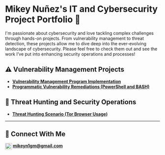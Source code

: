# Mikey Nuñez's IT and Cybersecurity Project Portfolio 🔐

I'm passionate about cybersecurity and love tackling complex challenges through hands-on projects. From vulnerability management to threat detection, these projects allow me to dive deep into the ever-evolving landscape of cybersecurity. Please feel free to check them out and see the work I’ve put into enhancing security operations and processes!


## ⚠️ Vulnerability Management Projects

- **[Vulnerability Management Program Implementation](https://github.com/mikeyn1gm/vulnerability-management-program)**
- **[Programmatic Vulnerability Remediations (PowerShell and BASH)](https://github.com/mikeyn1gm/programmatic-vulnerability-remediations)**

## 🚨 Threat Hunting and Security Operations

- **[Threat Hunting Scenario (Tor Browser Usage)](https://github.com/mikeyn1gm/threat-hunting-scenario-tor)**

<hr/>



## 🤳 Connect With Me

[<img align="left" alt="jimmy | Gmail" width="22px" src="https://cdn.jsdelivr.net/npm/simple-icons@v3/icons/gmail.svg" />][email] **mikeyn1gm@gmail.com**

[email]: mailto:mikeyn1gm@gmail.com

<!--
<img width="35" alt="image" src="https://github.com/user-attachments/assets/2f41c7cd-5ea8-4475-b451-a37161b6c3fb"> 
<img width="35" alt="image" src="https://github.com/user-attachments/assets/77649969-9910-4994-8b96-74a116cfb2a8">
-->
